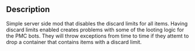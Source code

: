 ## Description ##
Simple server side mod that disables the discard limits for all items. Having discard limits enabled creates problems with some of the looting logic for the PMC bots. They will throw exceptions from time to time if they attemt to drop a container that contains items with a discard limit.
